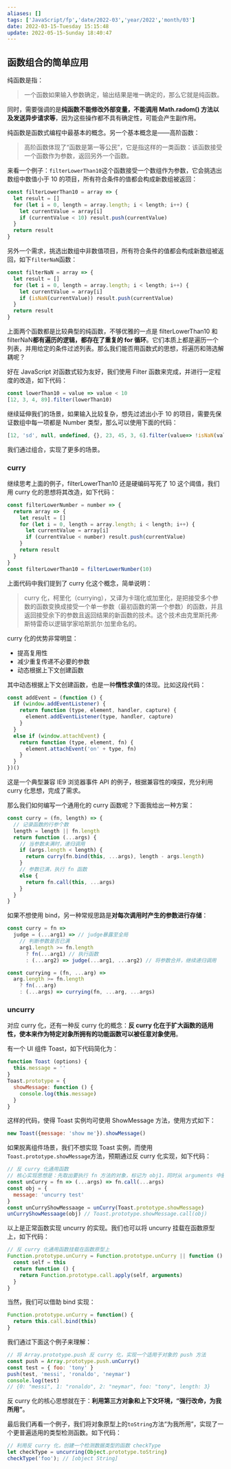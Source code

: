 ```yaml
---
aliases: []
tags: ['JavaScript/fp','date/2022-03','year/2022','month/03']
date: 2022-03-15-Tuesday 15:15:48
update: 2022-05-15-Sunday 18:40:47
---
```


## 函数组合的简单应用

纯函数是指：

> 一个函数如果输入参数确定，输出结果是唯一确定的，那么它就是纯函数。

同时，需要强调的是**纯函数不能修改外部变量，不能调用 Math.radom() 方法以及发送异步请求等**，因为这些操作都不具有确定性，可能会产生副作用。

纯函数是函数式编程中最基本的概念。另一个基本概念是——高阶函数：

> 高阶函数体现了“函数是第一等公民”，它是指这样的一类函数：该函数接受一个函数作为参数，返回另外一个函数。

来看一个例子：`filterLowerThan10`这个函数接受一个数组作为参数，它会挑选出数组中数值小于 10 的项目，所有符合条件的值都会构成新数组被返回：

```js
const filterLowerThan10 = array => {
  let result = []
  for (let i = 0, length = array.length; i < length; i++) {
    let currentValue = array[i]
    if (currentValue < 10) result.push(currentValue)
  }
  return result
}
```

另外一个需求，挑选出数组中非数值项目，所有符合条件的值都会构成新数组被返回，如下`filterNaN`函数：

```js
const filterNaN = array => {
  let result = []
  for (let i = 0, length = array.length; i < length; i++) {
    let currentValue = array[i]
    if (isNaN(currentValue)) result.push(currentValue)
  }
  return result
}
```

上面两个函数都是比较典型的纯函数，不够优雅的一点是 filterLowerThan10 和 filterNaN**都有遍历的逻辑，都存在了重复的 for 循环**。它们本质上都是遍历一个列表，并用给定的条件过滤列表。那么我们能否用函数式的思想，将遍历和筛选解耦呢？

好在 JavaScript 对函数式较为友好，我们使用 Filter 函数来完成，并进行一定程度的改造，如下代码：

```js
const lowerThan10 = value => value < 10
[12, 3, 4, 89].filter(lowerThan10)
```

继续延伸我们的场景，如果输入比较复杂，想先过滤出小于 10 的项目，需要先保证数组中每一项都是 Number 类型，那么可以使用下面的代码：

```js
[12, 'sd', null, undefined, {}, 23, 45, 3, 6].filter(value=> !isNaN(value) && value !== null).filter(lowerThan10)
```

我们通过组合，实现了更多的场景。

### curry

继续思考上面的例子，filterLowerThan10 还是硬编码写死了 10 这个阈值，我们用 curry 化的思想将其改造，如下代码：

```js
const filterLowerNumber = number => {
  return array => {
    let result = []
    for (let i = 0, length = array.length; i < length; i++) {
      let currentValue = array[i]
      if (currentValue < number) result.push(currentValue)
    }
    return result
  }
}
const filterLowerThan10 = filterLowerNumber(10)
```

上面代码中我们提到了 curry 化这个概念，简单说明：

> curry 化，柯里化（currying），又译为卡瑞化或加里化，是把接受多个参数的函数变换成接受一个单一参数（最初函数的第一个参数）的函数，并且返回接受余下的参数且返回结果的新函数的技术。这个技术由克里斯托弗·斯特雷奇以逻辑学家哈斯凯尔·加里命名的。

curry 化的优势非常明显：

- 提高复用性
- 减少重复传递不必要的参数
- 动态根据上下文创建函数

其中动态根据上下文创建函数，也是一种**惰性求值**的体现。比如这段代码：

```js
const addEvent = (function () {
  if (window.addEventListener) {
    return function (type, element, handler, capture) {
      element.addEventListener(type, handler, capture)
    }
  }
  else if (window.attachEvent) {
    return function (type, element, fn) {
      element.attachEvent('on' + type, fn)
    }
  }
})()
```

这是一个典型兼容 IE9 浏览器事件 API 的例子，根据兼容性的嗅探，充分利用 curry 化思想，完成了需求。

那么我们如何编写一个通用化的 curry 函数呢？下面我给出一种方案：

```js
const curry = (fn, length) => {
  // 记录函数的行参个数
  length = length || fn.length
  return function (...args) {
    // 当参数未满时，递归调用
    if (args.length < length) {
      return curry(fn.bind(this, ...args), length - args.length)
    }
    // 参数已满，执行 fn 函数
    else {
      return fn.call(this, ...args)
    }
  }
}
```

如果不想使用 bind，另一种常规思路是**对每次调用时产生的参数进行存储**：

```js
const curry = fn =>
  judge = (...arg1) => // judge暴露至全局
    // 判断参数是否已满
    arg1.length >= fn.length
      ? fn(...arg1) // 执行函数
      : (...arg2) => judge(...arg1, ...arg2) // 将参数合并，继续递归调用

const currying = (fn, ...arg) =>
  arg.length >= fn.length
    ? fn(...arg)
    : (...args) => currying(fn, ...arg, ...args)
```

### uncurry

对应 curry 化，还有一种反 curry 化的概念：**反 curry 化在于扩大函数的适用性，使本来作为特定对象所拥有的功能函数可以被任意对象使用**。

有一个 UI 组件 Toast，如下代码简化为：

```js
function Toast (options) {
  this.message = ''
}
Toast.prototype = {
  showMessage: function () {
    console.log(this.message)
  }
}
```

这样的代码，使得 Toast 实例均可使用 ShowMessage 方法，使用方式如下：

```js
new Toast({message: 'show me'}).showMessage()
```

如果脱离组件场景，我们不想实现 Toast 实例，而使用`Toast.prototype.showMessage`方法，预期通过反 curry 化实现，如下代码：

```js
// 反 curry 化通用函数
// 核心实现思想是：先取出要执行 fn 方法的对象，标记为 obj1，同时从 arguments 中删除，在调用 fn 时，将 fn 执行上下文环境改为 obj1
const unCurry = fn => (...args) => fn.call(...args)
const obj = {
  message: 'uncurry test'
}
const unCurryShowMessaage = unCurry(Toast.prototype.showMessage)
unCurryShowMessaage(obj) // Toast.prototype.showMessage.call(obj)
```

以上是正常函数实现 uncurry 的实现。我们也可以将 uncurry 挂载在函数原型上，如下代码：

```js
// 反 curry 化通用函数挂载在函数原型上
Function.prototype.unCurry = Function.prototype.unCurry || function () {
  const self = this
  return function () {
    return Function.prototype.call.apply(self, arguments)
  }
}
```

当然，我们可以借助 bind 实现：

```js
Function.prototype.unCurry = function() {
  return this.call.bind(this)
}
```

我们通过下面这个例子来理解：

```js
// 将 Array.prototype.push 反 curry 化，实现一个适用于对象的 push 方法
const push = Array.prototype.push.unCurry()
const test = { foo: 'tony' }
push(test, 'messi', 'ronaldo', 'neymar')
console.log(test)
// {0: "messi", 1: "ronaldo", 2: "neymar", foo: "tony", length: 3}
```

反 curry 化的核心思想就在于：**利用第三方对象和上下文环境，“强行改命，为我所用”**。

最后我们再看一个例子，我们将对象原型上的`toString`方法“为我所用”，实现了一个更普遍适用的类型检测函数。如下代码：

```js
// 利用反 curry 化，创建一个检测数据类型的函数 checkType
let checkType = uncurring(Object.prototype.toString)
checkType('foo'); // [object String]
```
